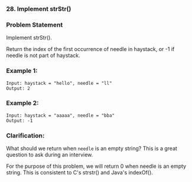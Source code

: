 ### 28. Implement strStr()

### Problem Statement
Implement strStr().

Return the index of the first occurrence of needle in haystack, or -1 if needle is not part of haystack.

### Example 1:
```
Input: haystack = "hello", needle = "ll"
Output: 2
```

### Example 2:
```
Input: haystack = "aaaaa", needle = "bba"
Output: -1
```

### Clarification:

What should we return when ```needle``` is an empty string? This is a great question to ask during an interview.

For the purpose of this problem, we will return 0 when needle is an empty string. This is consistent to C's strstr() and Java's indexOf().